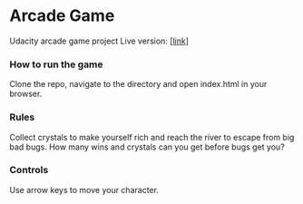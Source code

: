 # Arcade Game

Udacity arcade game project
Live version: [[link]](http://kamil.webheroes.io/Projekty/Arcade/)

### How to run the game

Clone the repo, navigate to the directory and open index.html in your browser.

### Rules

Collect crystals to make yourself rich and reach the river to escape from big bad bugs.
How many wins and crystals can you get before bugs get you?

### Controls

Use arrow keys to move your character.

